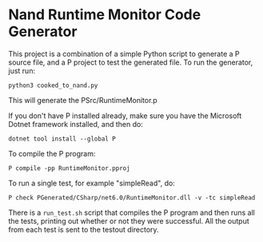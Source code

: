 # Nand Runtime Monitor Code Generator

This project is a combination of a simple Python script to generate a P source
file, and a P project to test the generated file. To run the generator, just
run:

```
python3 cooked_to_nand.py
```

This will generate the PSrc/RuntimeMonitor.p

If you don't have P installed already, make sure you have the Microsoft Dotnet framework installed, and then do:

```
dotnet tool install --global P
```

To compile the P program:

```
P compile -pp RuntimeMonitor.pproj
```

To run a single test, for example "simpleRead", do:

```
P check PGenerated/CSharp/net6.0/RuntimeMonitor.dll -v -tc simpleRead
```

There is a `run_test.sh` script that compiles the P program and then runs
all the tests, printing out whether or not they were successful. All the output
from each test is sent to the testout directory.
